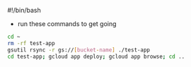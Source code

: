 #!/bin/bash

- run these commands to get going
```bash
cd ~
rm -rf test-app
gsutil rsync -r gs://[bucket-name] ./test-app
cd test-app; gcloud app deploy; gcloud app browse; cd ..
```
